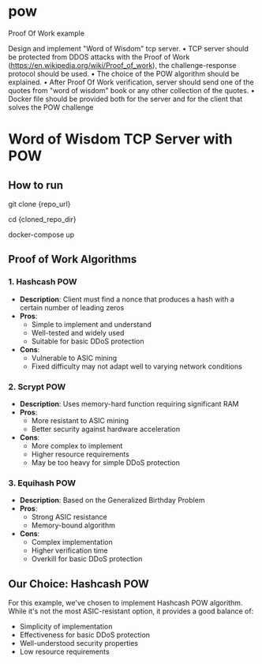 # pow
Proof Of Work example

Design and implement "Word of Wisdom" tcp server.
 • TCP server should be protected from DDOS attacks with the Proof of Work (https://en.wikipedia.org/wiki/Proof_of_work), the challenge-response protocol should be used.
 • The choice of the POW algorithm should be explained.
 • After Proof Of Work verification, server should send one of the quotes from "word of wisdom" book or any other collection of the quotes.
 • Docker file should be provided both for the server and for the client that solves the POW challenge

# Word of Wisdom TCP Server with POW

## How to run

git clone {repo_url}

cd {cloned_repo_dir}

docker-compose up

## Proof of Work Algorithms

### 1. Hashcash POW
- **Description**: Client must find a nonce that produces a hash with a certain number of leading zeros
- **Pros**:
  - Simple to implement and understand
  - Well-tested and widely used
  - Suitable for basic DDoS protection
- **Cons**:
  - Vulnerable to ASIC mining
  - Fixed difficulty may not adapt well to varying network conditions

### 2. Scrypt POW
- **Description**: Uses memory-hard function requiring significant RAM
- **Pros**:
  - More resistant to ASIC mining
  - Better security against hardware acceleration
- **Cons**:
  - More complex to implement
  - Higher resource requirements
  - May be too heavy for simple DDoS protection

### 3. Equihash POW
- **Description**: Based on the Generalized Birthday Problem
- **Pros**:
  - Strong ASIC resistance
  - Memory-bound algorithm
- **Cons**:
  - Complex implementation
  - Higher verification time
  - Overkill for basic DDoS protection

## Our Choice: Hashcash POW

For this example, we've chosen to implement Hashcash POW algorithm. While it's not the most ASIC-resistant option, it provides a good balance of:
- Simplicity of implementation
- Effectiveness for basic DDoS protection
- Well-understood security properties
- Low resource requirements
